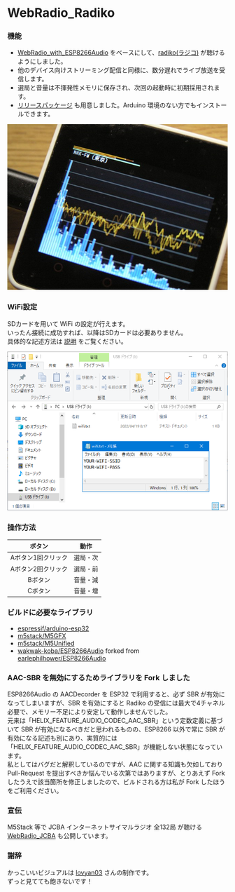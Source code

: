 # WebRadio_Radiko

### 機能
- [WebRadio_with_ESP8266Audio](https://github.com/m5stack/M5Unified/tree/master/examples/Advanced/WebRadio_with_ESP8266Audio) をベースにして、[radiko(ラジコ)](https://radiko.jp/) が聴けるようにしました。
- 他のデバイス向けストリーミング配信と同様に、数分遅れでライブ放送を受信します。
- 選局と音量は不揮発性メモリに保存され、次回の起動時に初期採用されます。
- [リリースパッケージ](release/) も用意しました。Arduino 環境のない方でもインストールできます。

![image1](docs/screenshot.png)

### WiFi設定
SDカードを用いて WiFi の設定が行えます。  
いったん接続に成功すれば、以降はSDカードは必要ありません。  
具体的な記述方法は [説明](sdcard/) をご覧ください。

![image1](docs/wifi.png)

### 操作方法
|ボタン|動作|
|:-------------:|:----:|
|Aボタン1回クリック|選局・次|
|Aボタン2回クリック|選局・前|
|Bボタン|音量・減|
|Cボタン|音量・増|

### ビルドに必要なライブラリ
- [espressif/arduino-esp32](https://github.com/espressif/arduino-esp32/releases/tag/2.0.2)
- [m5stack/M5GFX](https://github.com/m5stack/M5GFX)
- [m5stack/M5Unified](https://github.com/m5stack/M5Unified)
- [wakwak-koba/ESP8266Audio](https://github.com/wakwak-koba/ESP8266Audio) forked from [earlephilhower/ESP8266Audio](https://github.com/earlephilhower/ESP8266Audio)

### AAC-SBR を無効にするためライブラリを Fork しました
 ESP8266Audio の AACDecorder を ESP32 で利用すると、必ず SBR が有効になってしまいますが、SBR を有効にすると Radiko の受信には最大で4チャネル必要で、メモリー不足により安定して動作しませんでした。  
 元来は「HELIX_FEATURE_AUDIO_CODEC_AAC_SBR」という定数定義に基づいて SBR が有効になるべきだと思われるものの、ESP8266 以外で常に SBR が有効になる記述も別にあり、実質的には「HELIX_FEATURE_AUDIO_CODEC_AAC_SBR」が機能しない状態になっています。  
 私としてはバグだと解釈しているのですが、AAC に関する知識も欠如しており Pull-Request を提出すべきか悩んでいる次第ではありますが、とりあえず Fork したうえで該当箇所を修正しましたので、ビルドされる方は私が Fork したほうをご利用ください。

### 宣伝
M5Stack 等で JCBA インターネットサイマルラジオ 全132局 が聴ける [WebRadio_JCBA](https://github.com/wakwak-koba/WebRadio_Jcbasimul) も公開しています。

### 謝辞
かっこいいビジュアルは [lovyan03](https://github.com/lovyan03/) さんの制作です。  
ずっと見てても飽きないです！
